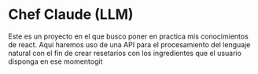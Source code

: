 # Chef Claude (LLM)

Este es un proyecto en el que busco poner en practica mis conocimientos de
react. Aqui haremos uso de una API para el procesamiento del lenguaje natural con el fin de crear resetarios con los ingredientes que el usuario disponga en ese momentogit 